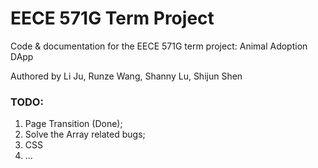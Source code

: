 # EECE 571G Term Project
Code & documentation for the EECE 571G term project: Animal Adoption DApp

Authored by Li Ju, Runze Wang, Shanny Lu, Shijun Shen


### TODO:
1. Page Transition (Done);
2. Solve the Array related bugs;
3. CSS
4. ...
